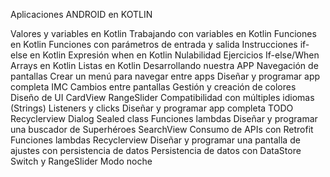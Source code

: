 Aplicaciones ANDROID en KOTLIN

Valores y variables en Kotlin
Trabajando con variables en Kotlin
Funciones en Kotlin
Funciones con parámetros de entrada y salida
Instrucciones if-else en Kotlin
Expresión when en Kotlin
Nulabilidad
Ejercicios If-else/When
Arrays en Kotlin
Listas en Kotlin
Desarrollando nuestra APP
Navegación de pantallas
Crear un menú para navegar entre apps
Diseñar y programar app completa IMC
Cambios entre pantallas
Gestión y creación de colores
Diseño de UI
CardView
RangeSlider
Compatibilidad con múltiples idiomas (Strings)
Listeners y clicks
Diseñar y programar app completa TODO
Recyclerview
Dialog
Sealed class
Funciones lambdas
Diseñar y programar una buscador de Superhéroes
SearchView
Consumo de APIs con Retrofit
Funciones lambdas
Recyclerview
Diseñar y programar una pantalla de ajustes con persistencia de datos
Persistencia de datos con DataStore
Switch y RangeSlider
Modo noche
